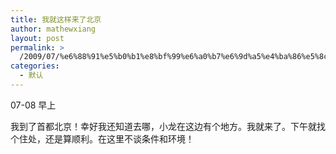 ```yaml
---
title: 我就这样来了北京
author: mathewxiang
layout: post
permalink: >
  /2009/07/%e6%88%91%e5%b0%b1%e8%bf%99%e6%a0%b7%e6%9d%a5%e4%ba%86%e5%8c%97%e4%ba%ac/
categories:
  - 默认
---
```

07-08 早上

我到了首都北京！幸好我还知道去哪，小龙在这边有个地方。我就来了。下午就找个住处，还是算顺利。在这里不谈条件和环境！

 